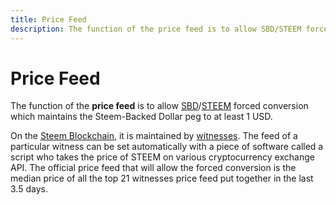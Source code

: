 ```yaml
---
title: Price Feed
description: The function of the price feed is to allow SBD/STEEM forced conversion which maintains the Steem-Backed Dollar peg to at least 1 USD. On the Steem Blockchain, it is maintained by the witnesses.
---
```

# Price Feed

The function of the **price feed** is to allow [SBD](/glossary/steem-backed-dollars.md)/[STEEM](/glossary/steem.md) forced conversion which maintains the Steem-Backed Dollar peg to at least 1 USD.

On the [Steem Blockchain](/glossary/steem-blockchain.md), it is maintained by [witnesses](/glossary/witness.md). The feed of a particular witness can be set automatically with a piece of software called a script who takes the price of STEEM on various cryptocurrency exchange API. The official price feed that will allow the forced conversion is the median price of all the top 21 witnesses price feed put together in the last 3.5 days.
